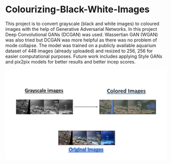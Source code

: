# Colourizing-Black-White-Images

This project is to convert grayscale (black and white images) to coloured images with the help of Generative Adversarial Networks. In this project Deep Convolutional GANs (DCGAN) was used. Wassertian GAN (WGAN) was also tried but DCGAN was more helpful as there was no problem of mode collapse. The model was trained on a publicly available aquarium dataset of 448 images (already uploaded) and resized to 256, 256 for easier computational purposes. Future work includes applying Style GANs and pix2pix models for better results and better incep scores. 

<img width = "2406" src = "https://github.com/SiddhanthHegde/Colourizing-Black-White-Images/blob/main/results.jpg">
